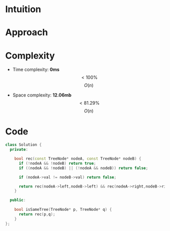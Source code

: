 # Intuition
<!-- Describe your first thoughts on how to solve this problem. -->

# Approach
<!-- Describe your approach to solving the problem. -->

# Complexity
- Time complexity: **0ms** $$ < 100\% $$
$$O(n)$$

- Space complexity: **12.06mb** $$ < 81.29\% $$
$$O(n)$$

# Code
```cpp []
class Solution {
  private:

    bool rec(const TreeNode* nodeA, const TreeNode* nodeB) {
      if (!nodeA && !nodeB) return true;
      if ((nodeA && !nodeB) || (!nodeA && nodeB)) return false;

      if (nodeA->val != nodeB->val) return false;

      return rec(nodeA->left,nodeB->left) && rec(nodeA->right,nodeB->right);
    }

  public:
    
    bool isSameTree(TreeNode* p, TreeNode* q) {
      return rec(p,q);
    }
};
```